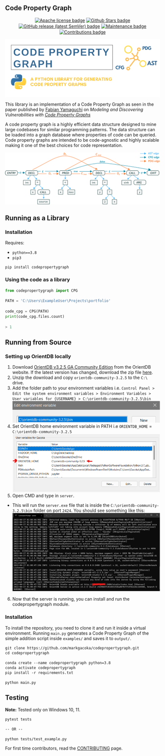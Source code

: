 ## Code Property Graph
<p align="center">
  <a href="https://github.com/markgacoka/codepropertygraph/blob/main/LICENSE" alt="License"><img align="center" alt="Apache license badge" src="https://img.shields.io/github/license/markgacoka/codepropertygraph?style=flat-square"></a>
  <a href="https://github.com/markgacoka/codepropertygraph/pulse" alt="Stars"><img align="center" alt="Github Stars badge" src="https://img.shields.io/github/stars/markgacoka/codepropertygraph?style=flat-square"></a>
  <a href="https://github.com/markgacoka/codepropertygraph/releases" alt="Release"><img align="center" alt="GitHub release (latest SemVer) badge" src="https://img.shields.io/github/v/release/markgacoka/codepropertygraph?style=flat-square"></a>
  <a href="https://github.com/markgacoka/codepropertygraph/graphs/contributors" alt="Maintained"><img align="center" alt="Maintenance badge" src="https://img.shields.io/maintenance/yes/2022?style=flat-square"></a>
  <a href="https://github.com/markgacoka/codepropertygraph/blob/main/CONTRIBUTING.md" alt="Contributions Welcome"><img align="center" alt="Contributions badge" src="https://img.shields.io/badge/contributions-welcome-blue?style=flat-square"></a>
</p>

<p align="center"><img align="center" alt="Code Property Graph Logo" src="https://raw.githubusercontent.com/markgacoka/codepropertygraph/main/media/cpg.png"></p>

This library is an implementation of a Code Property Graph as seen in the paper published by [Fabian Yamaguchi](https://fabianyamaguchi.com/) on *Modeling and Discovering Vulnerabilities with [Code Property Graphs](https://www.sec.cs.tu-bs.de/pubs/2014-ieeesp.pdf)*

A code property graph is a highly efficient data structure designed to mine large codebases for similar programming patterns. The data structure can be loaded into a graph database where properties of code can be queried. Code property graphs are intended to be code-agnostic and highly scalable making it one of the best choices for code representation.

![Code Property Graph Demo](https://raw.githubusercontent.com/markgacoka/codepropertygraph/main/media/cpg_arrow.png)

## Running as a Library
### Installation
Requires:
- `python==3.8`
- `pip3`
```
pip install codepropertygraph
```

### Using the code as a library
```python
from codepropertygraph import CPG

PATH = 'C:\Users\ExampleUser\Projects\portfolio'

code_cpg = CPG(PATH)
print(code_cpg.files.count)

> 1
```

## Running from Source
### Setting up OrientDB locally
1. Download [OrientDB v3.2.5 GA Community Edition](https://orientdb.org/download) from the OrientDB website.
  If the latest version has changed, download the zip file [here](https://repo1.maven.org/maven2/com/orientechnologies/orientdb-community/3.2.5/orientdb-community-3.2.5.zip).
2. Unzip the download and copy `orientdb-community-3.2.5` to the `C:\` drive.
3. Add the folder path to your environment variables i.e. `Control Panel > Edit the system environment variables > Environment Variables > User variables for {USERNAME} > C:\orientdb-community-3.2.5\bin`
  ![Path description](media/orient_path.png)
4. Set OrientDB home environment variable in PATH i.e `ORIENTDB_HOME` = `C:\orientdb-community-3.2.5`
  ![OrientDBHome path](media/path.png)
5. Open CMD and type in `server`. 
  - This will run the `server.exe` file that is inside the `C:\orientdb-community-3.2.5\bin` folder on port `2424`. You should see something like this:
  ![CMD output](media/cmd.png)
6. Now that the server is running, you can install and run the codepropertygraph module.

### Installation
To install the repository, you need to clone it and run it inside a virtual environment. Running `main.py` generates a Code Property Graph of the simple addition script inside `examples/` and saves it to `output/`.
```
git clone https://github.com/markgacoka/codepropertygraph.git
cd codepropertygraph

conda create --name codepropertygraph python=3.8
conda activate codepropertygraph
pip install -r requirements.txt

python main.py
```

## Testing
**Note:** Tested only on Windows 10, 11.
```
pytest tests

-- OR --

python tests/test_example.py
```

For first time contributors, read the [CONTRIBUTING](https://github.com/markgacoka/codepropertygraph/blob/main/CONTRIBUTING.md) page.
